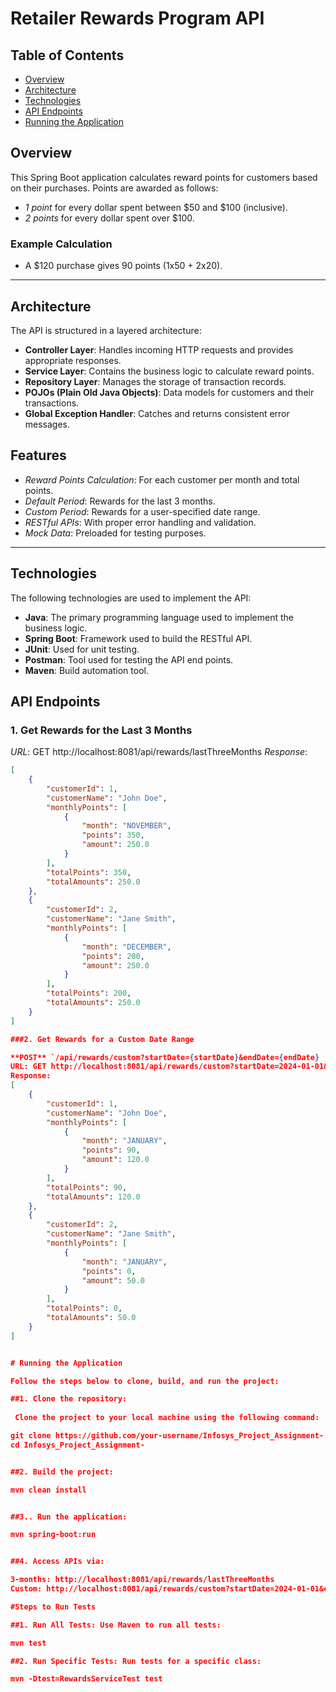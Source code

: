 # Retailer Rewards Program API


## Table of Contents

- [Overview](#overview)
- [Architecture](#architecture)
- [Technologies](#technologies)
- [API Endpoints](#api-endpoints)
- [Running the Application](#running-the-application)

## Overview

This Spring Boot application calculates reward points for customers based on their purchases. Points are awarded as follows:  
- *1 point* for every dollar spent between $50 and $100 (inclusive).  
- *2 points* for every dollar spent over $100.

### Example Calculation  
- A $120 purchase gives 90 points (1x50 + 2x20).  

---

## Architecture

The API is structured in a layered architecture:

- **Controller Layer**: Handles incoming HTTP requests and provides appropriate responses.
- **Service Layer**: Contains the business logic to calculate reward points.
- **Repository Layer**: Manages the storage of transaction records.
- **POJOs (Plain Old Java Objects)**: Data models for customers and their transactions.
- **Global Exception Handler**: Catches and returns consistent error messages.


## Features
- *Reward Points Calculation*: For each customer per month and total points.  
- *Default Period*: Rewards for the last 3 months.  
- *Custom Period*: Rewards for a user-specified date range.  
- *RESTful APIs*: With proper error handling and validation.  
- *Mock Data*: Preloaded for testing purposes.  

---

## Technologies

The following technologies are used to implement the API:

- **Java**: The primary programming language used to implement the business logic.
- **Spring Boot**: Framework used to build the RESTful API.
- **JUnit**: Used for unit testing.
- **Postman**: Tool used for testing the API end points.
- **Maven**: Build automation tool.

## API Endpoints

### 1. Get Rewards for the Last 3 Months  
*URL*: GET http://localhost:8081/api/rewards/lastThreeMonths 
*Response*:  
```json
[
    {
        "customerId": 1,
        "customerName": "John Doe",
        "monthlyPoints": [
            {
                "month": "NOVEMBER",
                "points": 350,
                "amount": 250.0
            }
        ],
        "totalPoints": 350,
        "totalAmounts": 250.0
    },
    {
        "customerId": 2,
        "customerName": "Jane Smith",
        "monthlyPoints": [
            {
                "month": "DECEMBER",
                "points": 200,
                "amount": 250.0
            }
        ],
        "totalPoints": 200,
        "totalAmounts": 250.0
    }
]

###2. Get Rewards for a Custom Date Range

**POST** `/api/rewards/custom?startDate={startDate}&endDate={endDate}
URL: GET http://localhost:8081/api/rewards/custom?startDate=2024-01-01&endDate=2024-03-31
Response: 
[
    {
        "customerId": 1,
        "customerName": "John Doe",
        "monthlyPoints": [
            {
                "month": "JANUARY",
                "points": 90,
                "amount": 120.0
            }
        ],
        "totalPoints": 90,
        "totalAmounts": 120.0
    },
    {
        "customerId": 2,
        "customerName": "Jane Smith",
        "monthlyPoints": [
            {
                "month": "JANUARY",
                "points": 0,
                "amount": 50.0
            }
        ],
        "totalPoints": 0,
        "totalAmounts": 50.0
    }
]


# Running the Application

Follow the steps below to clone, build, and run the project:

##1. Clone the repository:
 
 Clone the project to your local machine using the following command:

git clone https://github.com/your-username/Infosys_Project_Assignment-.git
cd Infosys_Project_Assignment-


##2. Build the project:

mvn clean install


##3.. Run the application:

mvn spring-boot:run


##4. Access APIs via:

3-months: http://localhost:8081/api/rewards/lastThreeMonths
Custom: http://localhost:8081/api/rewards/custom?startDate=2024-01-01&endDate=2024-03-31

#Steps to Run Tests

##1. Run All Tests: Use Maven to run all tests:

mvn test

##2. Run Specific Tests: Run tests for a specific class:

mvn -Dtest=RewardsServiceTest test

